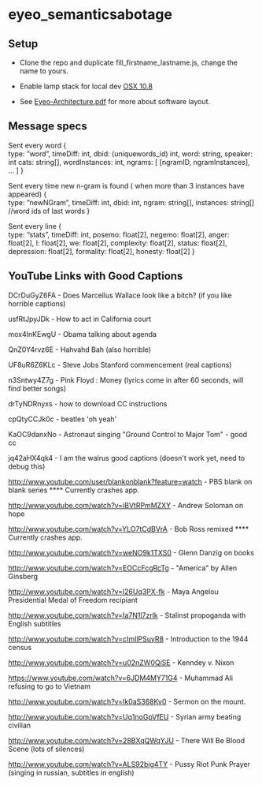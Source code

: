 eyeo_semanticsabotage
=====================



## Setup ##

+ Clone the repo and duplicate fill_firstname_lastname.js, change the name to yours.

+ Enable lamp stack for local dev [OSX 10.8](http://coolestguyplanettech.com/downtown/install-and-configure-apache-mysql-php-and-phpmyadmin-osx-108-mountain-lion)

+ See [Eyeo-Architecture.pdf](https://github.com/sosolimited/eyeo_semanticsabotage/blob/master/Eyeo-Architecture.pdf) for more about software layout.


## Message specs ##

Sent every word
{	
  type: ”word”, 
  timeDiff: int,
  dbid: (uniquewords_id) int,
  word: string, 
  speaker: int 
  cats: string[], 
  wordInstances: int, 
  ngrams: [ [ngramID, ngramInstances], ... ]
}

Sent every time new n-gram is found ( when more than 3 instances have appeared)
{	
  type: ”newNGram”, 
  timeDiff: int,
  dbid: int,
  ngram: string[],
  instances: string[] //word ids of last words
}

Sent every line
{	
  type: “stats”,
  timeDiff: int,
  posemo: float[2],
  negemo: float[2],
  anger: float[2],
  I: float[2],
  we: float[2],
  complexity: float[2],
  status: float[2],
  depression: float[2],
  formality: float[2],
  honesty: float[2]
}

## YouTube Links with Good Captions ##

DCrDuGyZ6FA - Does Marcellus Wallace look like a bitch? (if you like horrible captions)

usfRtJpyJDk - How to act in California court

mox4InKEwgU - Obama talking about agenda

QnZ0Y4rvz6E - Hahvahd Bah (also horrible)

UF8uR6Z6KLc - Steve Jobs Stanford commencement (real captions)

n3Sntwy4Z7g - Pink Floyd : Money (lyrics come in after 60 seconds, will find better songs)

drTyNDRnyxs - how to download CC instructions

cpQtyCCJk0c - beatles 'oh yeah'

KaOC9danxNo - Astronaut singing "Ground Control to Major Tom" - good cc

jq42aHX4qk4 - I am the walrus good captions (doesn't work yet, need to debug this)

http://www.youtube.com/user/blankonblank?feature=watch - PBS blank on blank series **** Currently crashes app.

http://www.youtube.com/watch?v=iBVtRPmMZXY - Andrew Soloman on hope

http://www.youtube.com/watch?v=YLO7tCdBVrA - Bob Ross remixed **** Currently crashes app.

http://www.youtube.com/watch?v=weNO9k1TXS0 - Glenn Danzig on books

http://www.youtube.com/watch?v=EOCcFcgRcTg - "America" by Allen Ginsberg

http://www.youtube.com/watch?v=l26Uq3PX-fk - Maya Angelou Presidential Medal of Freedom recipiant

http://www.youtube.com/watch?v=Ia7N1l7zrlk - Stalinst propoganda with English subtitles

http://www.youtube.com/watch?v=cImIlPSuyR8 - Introduction to the 1944 census

http://www.youtube.com/watch?v=u02nZW0QiSE - Kenndey v. Nixon

https://www.youtube.com/watch?v=6JDM4MY71G4 - Muhammad Ali refusing to go to Vietnam


http://www.youtube.com/watch?v=Ik0aS368Kv0 - Sermon on the mount.

http://www.youtube.com/watch?v=Uq1noGpVfEU - Syrian army beating civilian 

http://www.youtube.com/watch?v=28BXqQWqYJU - There Will Be Blood Scene (lots of silences)

http://www.youtube.com/watch?v=ALS92big4TY - Pussy Riot Punk Prayer (singing in russian, subtitles in english)



